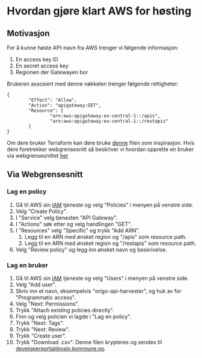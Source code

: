 # Hvordan gjøre klart AWS for høsting

## Motivasjon
For å kunne høste API-navn fra AWS trenger vi følgende informasjon:
1. En access key ID
2. En secret access key
3. Regionen der Gatewayen bor

Brukeren assosiert med denne nøkkelen trenger følgende rettigheter:
```
{
		"Effect": "Allow",
		"Action": "apigateway:GET",
		"Resource": [
				"arn:aws:apigateway:eu-central-1::/apis",
				"arn:aws:apigateway:eu-central-1::/restapis"
		]
}
```

Om dere bruker Terraform kan dere bruke
[denne](https://github.com/oslokommune/devportal-harvest-poc/blob/master/docs/terraform_iam_config.tf) filen som inspirasjon. Hvis
dere foretrekker webgrensesnitt så beskriver vi hvordan opprette en bruker
via webgrensesnittet [her](#-Via-Webgrensenitt)


## Via Webgrensesnitt
### Lag en policy
1. Gå til AWS sin [IAM](https://console.aws.amazon.com/iam) tjeneste og velg
	 "Policies" i menyen på venstre side.
2. Velg "Create Policy".
3. I "Service" velg tjenesten "API Gateway".
4. I "Actions" søk etter og velg handlingen "GET".
5. I "Resources" velg "Specific" og trykk "Add ARN".
	1. Legg til en ARN med ønsket region og "/apis" som resource path.
	2. Legg til en ARN med ønsket region og "/restapis" som resource path.
6. Velg "Review policy" og legg inn ønsket navn og beskrivelse.

### Lag en bruker
1. Gå til AWS sin [IAM](https://console.aws.amazon.com/iam) tjeneste og velg
	 "Users" i menyen på venstre side.
2. Velg "Add user".
3. Skriv inn et navn, eksempelvis "origo-api-harvester", og huk av for
	 "Programmatic access".
4. Velg "Next: Permissions".
5. Trykk "Attach existing policies directly".
6. Finn og velg policien vi lagde i "Lag en policy".
7. Trykk "Next: Tags".
8. Trykk "Next: Review".
9. Trykk "Create user".
10. Trykk "Download .csv". Denne filen krypteres og sendes til
		developerportal@oslo.kommune.no.
